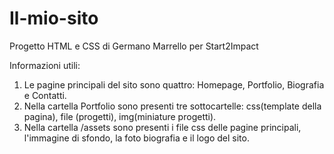 # Il-mio-sito
Progetto HTML e CSS di Germano Marrello per Start2Impact

Informazioni utili:

1. Le pagine principali del sito sono quattro: Homepage, Portfolio, Biografia e Contatti.
2. Nella cartella Portfolio sono presenti tre sottocartelle: css(template della pagina), file (progetti), img(miniature progetti).
3. Nella cartella /assets sono presenti i file css delle pagine principali, l'immagine di sfondo, la foto biografia e il logo del sito.
